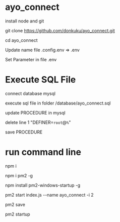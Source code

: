 # ayo_connect
install node and git

git clone https://github.com/donkuku/ayo_connect.git

cd ayo_connect

Update name file .config.env => .env 

Set Parameter in file .env

# Execute SQL File

connect database mysql

execute sql file in folder /database/ayo_connect.sql

update PROCEDURE in mysql 

delete line 1 "DEFINER=`root`@`%`"

save PROCEDURE

# run command line

npm i

npm i pm2 -g

npm install pm2-windows-startup -g

pm2 start index.js --name ayo_connect -i 2

pm2 save

pm2 startup
